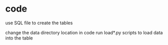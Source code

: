code
====
use SQL file to create the tables

change the data directory location in code 
run load*.py scripts to load data into the table
